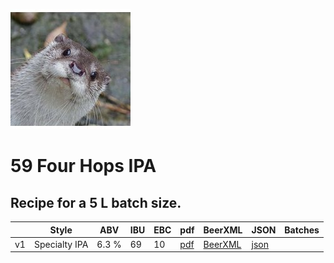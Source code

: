 ![logo](./59_Four_Hops_IPA.jpeg)

# 59 Four Hops IPA

## Recipe for a 5 L batch size.

|    | Style | ABV | IBU | EBC | pdf | BeerXML | JSON | Batches |
|----|-------|-----|-----|-----|-----|---------|------|---------|
| v1 | Specialty IPA | 6.3 % | 69 | 10| [pdf](./59_Four_Hops_IPA.pdf) | [BeerXML](./59_Four_Hops_IPA.xml) | [json](./59_Four_Hops_IPA.json) | |
